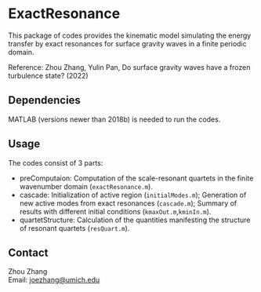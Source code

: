 # ExactResonance
This package of codes provides the kinematic model simulating the energy transfer by exact resonances for surface gravity waves in a finite periodic domain.

Reference: Zhou Zhang, Yulin Pan, Do surface gravity waves have a frozen turbulence state? (2022)

## Dependencies
MATLAB (versions newer than 2018b) is needed to run the codes.

## Usage
The codes consist of 3 parts:
* preComputaion: Computation of the scale-resonant quartets in the finite wavenumber domain (`exactResonance.m`).
* cascade: Initialization of active region (`initialModes.m`); Generation of new active modes from exact resonances (`cascade.m`); Summary of results with different initial conditions (`kmaxOut.m`,`kminIn.m`).
* quartetStructure: Calculation of the quantities manifesting the structure of resonant quartets (`resQuart.m`).

## Contact
Zhou Zhang \
Email: joezhang@umich.edu
